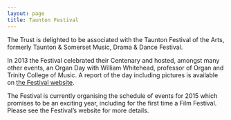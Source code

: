 ```yaml
---
layout: page
title: Taunton Festival
---
```


The Trust is delighted to be associated with the Taunton Festival of the Arts, formerly Taunton & Somerset Music, Drama & Dance Festival.

In 2013 the Festival celebrated their Centenary and hosted, amongst many other events, an Organ Day with William Whitehead, professor of Organ and Trinity College of Music. A report of the day including pictures is available on [the Festival website][organ-event].

The Festival is currently organising the schedule of events for 2015 which promises to be an exciting year, including for the first time a Film Festival. Please see the Festival’s website for more details.

[organ-event]: http://www.tauntonfestival.org.uk/2014/02/organ-event-2013/